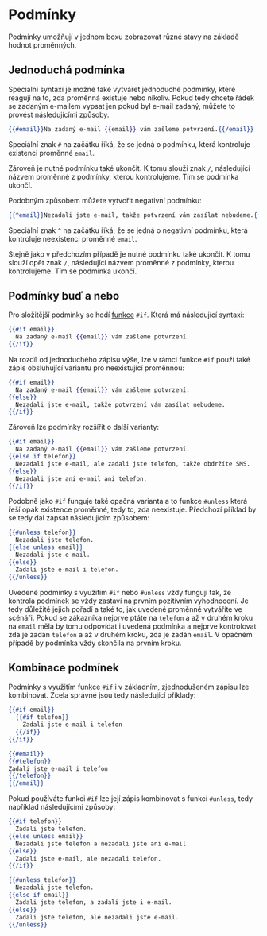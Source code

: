 # Podmínky

Podmínky umožňují v jednom boxu zobrazovat různé stavy na základě hodnot proměnných.

## Jednoduchá podmínka

Speciální syntaxí je možné také vytvářet jednoduché podmínky, které reagují na to, zda proměnná existuje nebo nikoliv. Pokud tedy chcete řádek se zadaným e-mailem vypsat jen pokud byl e-mail zadaný, můžete to provést následujícími způsoby.

```handlebars
{{#email}}Na zadaný e-mail {{email}} vám zašleme potvrzení.{{/email}}
```

Speciální znak ``#`` na začátku říká, že se jedná o podmínku, která kontroluje existenci proměnné ``email``. 

Zároveň je nutné podmínku také ukončit. K tomu slouží znak ``/``, následující názvem proměnné z podmínky, kterou kontrolujeme. Tím se podmínka ukončí.

Podobným způsobem můžete vytvořit negativní podmínku:

```handlebars
{{^email}}Nezadali jste e-mail, takže potvrzení vám zasílat nebudeme.{{/email}}
```

Speciální znak ``^`` na začátku říká, že se jedná o negativní podmínku, která kontroluje neexistenci proměnné ``email``. 

Stejně jako v předchozím případě je nutné podmínku také ukončit. K tomu slouží opět znak ``/``, následující názvem proměnné z podmínky, kterou kontrolujeme. Tím se podmínka ukončí.


## Podmínky buď a nebo

Pro složitější podmínky se hodí [funkce](funkce.md) ``#if``. Která má následující syntaxi:

```handlebars
{{#if email}}
  Na zadaný e-mail {{email}} vám zašleme potvrzení.
{{/if}}
```
Na rozdíl od jednoduchého zápisu výše, lze v rámci funkce ``#if`` použí také zápis obsluhující variantu pro neexistující proměnnou:

```handlebars
{{#if email}}
  Na zadaný e-mail {{email}} vám zašleme potvrzení.
{{else}}
  Nezadali jste e-mail, takže potvrzení vám zasílat nebudeme.
{{/if}}
```

Zároveň lze podmínky rozšířit o další varianty:

```handlebars
{{#if email}}
  Na zadaný e-mail {{email}} vám zašleme potvrzení.
{{else if telefon}}
  Nezadali jste e-mail, ale zadali jste telefon, takže obdržíte SMS.
{{else}}
  Nezadali jste ani e-mail ani telefon.
{{/if}}
```

Podobně jako ``#if`` funguje také opačná varianta a to funkce ``#unless`` která řeší opak existence proměnné, tedy to, zda neexistuje. Předchozí příklad by se tedy dal zapsat následujícím způsobem:

```handlebars
{{#unless telefon}}
  Nezadali jste telefon.
{{else unless email}}
  Nezadali jste e-mail.
{{else}}
  Zadali jste e-mail i telefon.
{{/unless}}
```

Uvedené podmínky s využitím ``#if`` nebo ``#unless`` vždy fungují tak, že kontrola podmínek se vždy zastaví na prvním pozitivním vyhodnocení. Je tedy důležité jejich pořadí a také to, jak uvedené proměnné vytváříte ve scénáři. Pokud se zákazníka nejprve ptáte na ``telefon`` a až v druhém kroku na ``email`` měla by tomu odpovídat i uvedená podmínka a nejprve kontrolovat zda je zadán ``telefon`` a až v druhém kroku, zda je zadán ``email``. V opačném případě by podmínka vždy skončila na prvním kroku.

## Kombinace podmínek

Podmínky s využitím funkce ``#if`` i v základním, zjednodušeném zápisu lze kombinovat. Zcela správné jsou tedy následující příklady:

```handlebars
{{#if email}}
  {{#if telefon}}
    Zadali jste e-mail i telefon
  {{/if}}
{{/if}}
```

```handlebars
{{#email}}
{{#telefon}}
Zadali jste e-mail i telefon
{{/telefon}}
{{/email}}
```

Pokud používáte funkci ``#if`` lze její zápis kombinovat s funkcí ``#unless``, tedy například následujícími způsoby:

```handlebars
{{#if telefon}}
  Zadali jste telefon.
{{else unless email}}
  Nezadali jste telefon a nezadali jste ani e-mail.
{{else}}
  Zadali jste e-mail, ale nezadali telefon.
{{/if}}
```

```handlebars
{{#unless telefon}}
  Nezadali jste telefon.
{{else if email}}
  Zadali jste telefon, a zadali jste i e-mail.
{{else}}
  Zadali jste telefon, ale nezadali jste e-mail.
{{/unless}}
```
